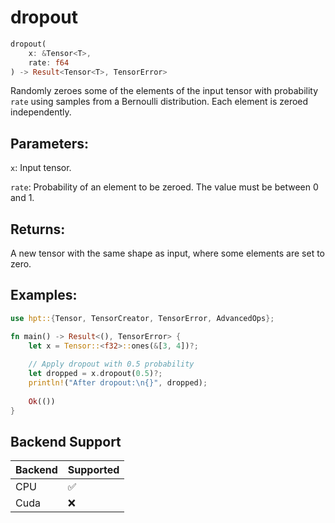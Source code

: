 # dropout
```rust
dropout(
    x: &Tensor<T>,
    rate: f64
) -> Result<Tensor<T>, TensorError>
```
Randomly zeroes some of the elements of the input tensor with probability `rate` using samples from a Bernoulli distribution. Each element is zeroed independently.

## Parameters:
`x`: Input tensor.

`rate`: Probability of an element to be zeroed. The value must be between 0 and 1.

## Returns:
A new tensor with the same shape as input, where some elements are set to zero.

## Examples:
```rust
use hpt::{Tensor, TensorCreator, TensorError, AdvancedOps};

fn main() -> Result<(), TensorError> {
    let x = Tensor::<f32>::ones(&[3, 4])?;
    
    // Apply dropout with 0.5 probability
    let dropped = x.dropout(0.5)?;
    println!("After dropout:\n{}", dropped);
    
    Ok(())
}
```
## Backend Support
| Backend | Supported |
|---------|-----------|
| CPU     | ✅         |
| Cuda    | ❌        |